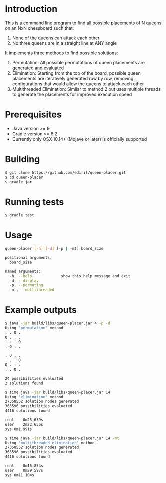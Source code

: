 # Introduction
This is a command line program to find all possible placements of 
N queens on an NxN chessboard such that:

1. None of the queens can attack each other
2. No three queens are in a straight line at ANY angle

It implements three methods to find possible solutions:
1. Permutation: All possible permutations of queen placements are generated and evaluated
2. Elimination: Starting from the top of the board, possible queen placements are iteratively 
generated row by row, removing configurations that would allow the queens to attack each other
3. Multithreaded Elimination: Similar to method 2 but uses multiple threads to generate the placements 
for improved execution speed

# Prerequisites
* Java version >= 9
* Gradle version >= 6.2
* Currently only OSX 10.14+ (Mojave or later) is officially supported

# Building
~~~ sh
$ git clone https://github.com/ediril/queen-placer.git
$ cd queen-placer
$ gradle jar
~~~

# Running tests
~~~ sh
$ gradle test
~~~

# Usage
~~~ sh
queen-placer [-h] [-d] [-p | -mt] board_size

positional arguments:
  board_size

named arguments:
  -h, --help             show this help message and exit
  -d, --display
  -p, --permuting
  -mt, --multithreaded
~~~

# Example outputs
~~~ sh
$ java -jar build/libs/queen-placer.jar 4 -p -d
Using 'permutation' method
. . Q .
Q . . .
. . . Q
. Q . .

. Q . .
. . . Q
Q . . .
. . Q .

24 possibilities evaluated
2 solutions found
~~~

~~~ sh
$ time java -jar build/libs/queen-placer.jar 14
Using 'elimination' method
27358552 solution nodes generated
365596 possibilities evaluated
4416 solutions found

real	0m25.639s
user	2m22.655s
sys	0m1.991s
~~~

~~~ sh
$ time java -jar build/libs/queen-placer.jar 14 -mt
Using 'multithreaded elimination' method
27358552 solution nodes generated
365596 possibilities evaluated
4416 solutions found

real	0m15.854s
user	0m29.597s
sys	0m11.104s
~~~